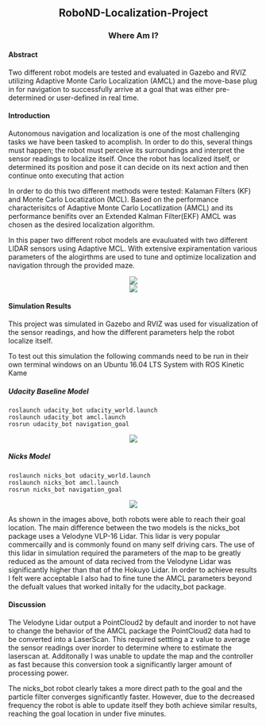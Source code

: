 <h2 align="center">RoboND-Localization-Project</h2>
<h3 align="center">Where Am I?</h3>
<h4 align="left">Abstract</h4>
<p>Two different robot models are tested and evaluated in Gazebo and RVIZ utilizing Adaptive Monte Carlo Localization (AMCL) and the move-base plug in for navigation to successfully arrive at a goal that was either pre-determined or user-defined in real time.</p>
<h4 align="left">Introduction</h4>
<p>Autonomous navigation and localization is one of the most challenging tasks we have been tasked to acomplish. In order to do this, several things must happen; the robot must perceive its surroundings and interpret the sensor readings to localize itself. Once the robot has localized itself, or determined its position and pose it can decide on its next action and then continue onto executing that action</p>

<p>In order to do this two different methods were tested: Kalaman Filters (KF) and Monte Carlo Locatization (MCL). Based on the performance characterisitcs of Adaptive Monte Carlo Locatlization (AMCL) and its performance benifits over an Extended Kalman Filter(EKF) AMCL was chosen as the desired localization algorithm.</p>

<p>In this paper two different robot models are evauluated with two different LIDAR sensors using Adaptive MCL. With extensive expiramentation various parameters of the alogirthms are used to tune and optimize localization and navigation through the provided maze.</p>

<center><img src="/home/nickzanobini/catkin_ws/src/RoboND-Localization-Project/watermarked/lidars.png"></center>
<center><img src="/home/nickzanobini/catkin_ws/src/RoboND-Localization-Project/watermarked/maze.png"></center>

<h4 align="left">Simulation Results</h4>
<p>This project was simulated in Gazebo and RVIZ was used for visualization of the sensor readings, and how the different parameters help the robot localize itself.</p>

<p>To test out this simulation the following commands need to be run in their own terminal windows on an Ubuntu 16.04 LTS System with ROS Kinetic Kame</p>

<h5>Udacity Baseline Model</h5>

```
roslaunch udacity_bot udacity_world.launch
roslaunch udacity_bot amcl.launch
rosrun udacity_bot navigation_goal
```

<center><img src="/home/nickzanobini/catkin_ws/src/RoboND-Localization-Project/watermarked/udacity_bot_at_goal.png"></center>

<h5>Nicks Model</h5>

```
roslaunch nicks_bot udacity_world.launch
roslaunch nicks_bot amcl.launch
rosrun nicks_bot navigation_goal
```

<center><img src="/home/nickzanobini/catkin_ws/src/RoboND-Localization-Project/watermarked/nicks_bot_at_goal_point_cloud.png"></center>

<p>As shown in the images above, both robots were able to reach their goal location. The main difference between the two models is the nicks_bot package uses a Velodyne VLP-16 Lidar. This lidar is very popular commercailly and is commonly found on many self driving cars. The use of this lidar in simulation required the parameters of the map to be greatly reduced as the amount of data recived from the Velodyne Lidar was significantly higher than that of the Hokuyo Lidar. In order to achieve results I felt were acceptable I also had to fine tune the AMCL parameters beyond the defualt values that worked initally for the udacity_bot package.</p>

<h4 align="left">Discussion</h4>

<p>The Velodyne Lidar output a PointCloud2 by default and inorder to not have to change the behavior of the AMCL package the PointCloud2 data had to be converted into a LaserScan. This required settting a z value to average the sensor readings over inorder to determine where to estimate the laserscan at. Additonally I was unable to update the map and the controller as fast because this conversion took a significantly larger amount of processing power.</p>

<p>The nicks_bot robot clearly takes a more direct path to the goal and the particle filter converges significantly faster. However, due to the decreased frequency the robot is able to update itself they both achieve similar results, reaching the goal location in under five minutes.</p>


